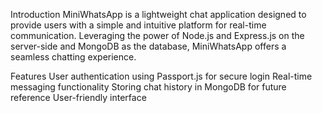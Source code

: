 Introduction
MiniWhatsApp is a lightweight chat application designed to provide users with a simple and intuitive platform for real-time communication. Leveraging the power of Node.js and Express.js on the server-side and MongoDB as the database, MiniWhatsApp offers a seamless chatting experience.

Features
User authentication using Passport.js for secure login
Real-time messaging functionality
Storing chat history in MongoDB for future reference
User-friendly interface
